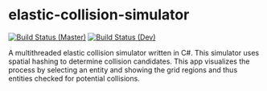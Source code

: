 # elastic-collision-simulator
[![Build Status (Master)](https://teamcity.xphysics.net/app/rest/builds/buildType:ElasticCollisionSimulator_Master/statusIcon)](https://teamcity.xphysics.net/viewType.html?buildTypeId=ElasticCollisionSimulator_Master)
[![Build Status (Dev)](https://teamcity.xphysics.net/app/rest/builds/buildType:ElasticCollisionSimulator_Dev/statusIcon)](https://teamcity.xphysics.net/viewType.html?buildTypeId=ElasticCollisionSimulator_Dev)

A multithreaded elastic collision simulator written in C#. This simulator uses spatial hashing to determine collision candidates. This app visualizes the process by selecting an entity and showing the grid regions and thus entities checked for potential collisions.
